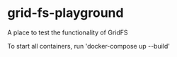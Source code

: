 # grid-fs-playground
A place to test the functionality of GridFS

To start all containers, run 'docker-compose up --build'
